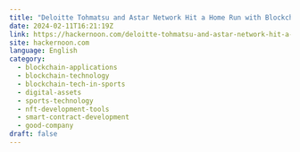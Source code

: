 ```yaml
---
title: "Deloitte Tohmatsu and Astar Network Hit a Home Run with Blockchain Technology in Sports"
date: 2024-02-11T16:21:19Z
link: https://hackernoon.com/deloitte-tohmatsu-and-astar-network-hit-a-home-run-with-blockchain-technology-in-sports?source=rss&utm_medium=RSS&utm_source=news.12bit.vn
site: hackernoon.com
language: English
category:
  - blockchain-applications
  - blockchain-technology
  - blockchain-tech-in-sports
  - digital-assets
  - sports-technology
  - nft-development-tools
  - smart-contract-development
  - good-company
draft: false
---
```

